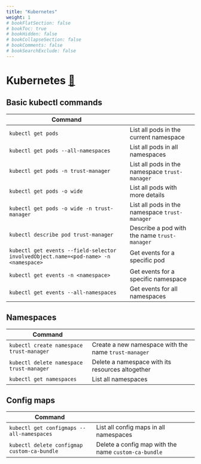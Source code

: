 ```yaml
---
title: "Kubernetes"
weight: 1
# bookFlatSection: false
# bookToc: true
# bookHidden: false
# bookCollapseSection: false
# bookComments: false
# bookSearchExclude: false
---
```

# Kubernetes [&#128279;](http://kubernetes.io/)

## Basic kubectl commands
| Command                                                                             |                                                      |
|-------------------------------------------------------------------------------------|------------------------------------------------------|
| `kubectl get pods`                                                                  | List all pods in the current namespace               |
| `kubectl get pods --all-namespaces`                                                 | List all pods in all namespaces                      |
| `kubectl get pods -n trust-manager`                                                 | List all pods in the namespace `trust-manager`       |
| `kubectl get pods -o wide`                                                          | List all pods with more details                      |
| `kubectl get pods -o wide -n trust-manager`                                         | List all pods in the namespace `trust-manager`       |
| `kubectl describe pod trust-manager`                                                | Describe a pod with the name `trust-manager`         |
| `kubectl get events --field-selector involvedObject.name=<pod-name> -n <namespace>` | Get events for a specific pod                        |
| `kubectl get events -n <namespace>`                                                 | Get events for a specific namespace                  |
| `kubectl get events --all-namespaces`                                               | Get events for all namespaces                        |

## Namespaces
| Command                                      |                                                      |
|----------------------------------------------|------------------------------------------------------|
| `kubectl create namespace trust-manager`     | Create a new namespace with the name `trust-manager` |
| `kubectl delete namespace trust-manager`     | Delete a namespace with its resources altogether     |
| `kubectl get namespaces`                     | List all namespaces                                  |


## Config maps
| Command                                     |                                                       |
|---------------------------------------------|-------------------------------------------------------|
| `kubectl get configmaps --all-namespaces`   | List all config maps in all namespaces                |
| `kubectl delete configmap custom-ca-bundle` | Delete a config map with the name `custom-ca-bundle`  |